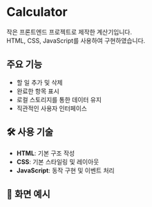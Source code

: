 # Calculator

작은 프론트엔드 프로젝트로 제작한 계산기입니다.  
HTML, CSS, JavaScript를 사용하여 구현하였습니다.

## 주요 기능

- 할 일 추가 및 삭제
- 완료한 항목 표시
- 로컬 스토리지를 통한 데이터 유지
- 직관적인 사용자 인터페이스

## 🛠 사용 기술

- **HTML**: 기본 구조 작성  
- **CSS**: 기본 스타일링 및 레이아웃  
- **JavaScript**: 동작 구현 및 이벤트 처리

## 📸 화면 예시



